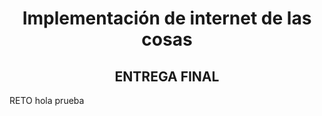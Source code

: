 <h1 align="center"> Implementación de internet de las cosas </h1>
<h2 align="center"> ENTREGA FINAL </h2>
RETO
hola
prueba

